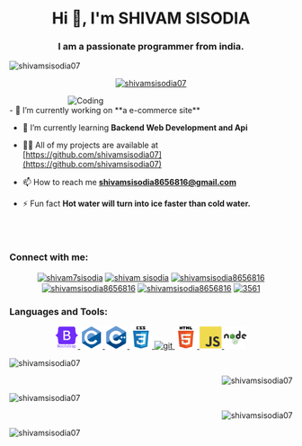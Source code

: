 <h1 align="center">Hi 👋, I'm SHIVAM SISODIA</h1>
<h3 align="center">I am a passionate programmer from india.</h3>

<p align="left"> <img src="https://komarev.com/ghpvc/?username=shivamsisodia07&label=Profile%20views&color=0e75b6&style=flat" alt="shivamsisodia07" /> </p>

<p align="center"> <a href="https://github.com/ryo-ma/github-profile-trophy"><img src="https://github-profile-trophy.vercel.app/?username=shivamsisodia07" alt="shivamsisodia07" /></a> </p>
<img align="right" alt="Coding" width="400" src="https://media.giphy.com/media/qgQUggAC3Pfv687qPC/giphy.gif"><br />
- 🔭 I’m currently working on **a e-commerce site**

- 🌱 I’m currently learning **Backend Web Development and Api**

- 👨‍💻 All of my projects are available at [https://github.com/shivamsisodia07](https://github.com/shivamsisodia07)

- 📫 How to reach me **shivamsisodia8656816@gmail.com**

- ⚡ Fun fact **Hot water will turn into ice faster than cold water.**


<br/>
<br/>
<h3 align="left">Connect with me:</h3>
<p align="center">
<a href="https://twitter.com/shivam7sisodia" target="blank"><img align="center" src="https://raw.githubusercontent.com/rahuldkjain/github-profile-readme-generator/master/src/images/icons/Social/twitter.svg" alt="shivam7sisodia" height="30" width="40" /></a>
<a href="https://linkedin.com/in/shivam sisodia" target="blank"><img align="center" src="https://raw.githubusercontent.com/rahuldkjain/github-profile-readme-generator/master/src/images/icons/Social/linked-in-alt.svg" alt="shivam sisodia" height="30" width="40" /></a>
<a href="https://codeforces.com/profile/shivamsisodia8656816" target="blank"><img align="center" src="https://raw.githubusercontent.com/rahuldkjain/github-profile-readme-generator/master/src/images/icons/Social/codeforces.svg" alt="shivamsisodia8656816" height="30" width="40" /></a>
<a href="https://www.leetcode.com/shivamsisodia8656816" target="blank"><img align="center" src="https://raw.githubusercontent.com/rahuldkjain/github-profile-readme-generator/master/src/images/icons/Social/leet-code.svg" alt="shivamsisodia8656816" height="30" width="40" /></a>
<a href="https://auth.geeksforgeeks.org/user/shivamsisodia8656816" target="blank"><img align="center" src="https://raw.githubusercontent.com/rahuldkjain/github-profile-readme-generator/master/src/images/icons/Social/geeks-for-geeks.svg" alt="shivamsisodia8656816" height="30" width="40" /></a>
<a href="https://discord.gg/3561" target="blank"><img align="center" src="https://raw.githubusercontent.com/rahuldkjain/github-profile-readme-generator/master/src/images/icons/Social/discord.svg" alt="3561" height="30" width="40" /></a>
</p>

<h3 align="left">Languages and Tools:</h3>
<p align="center"> 
<a href="https://getbootstrap.com" target="_blank" rel="noreferrer">
<img src="https://raw.githubusercontent.com/devicons/devicon/master/icons/bootstrap/bootstrap-plain-wordmark.svg" alt="bootstrap" width="40" height="40"/>
</a>
<a href="https://www.cprogramming.com/" target="_blank" rel="noreferrer">
<img src="https://raw.githubusercontent.com/devicons/devicon/master/icons/c/c-original.svg" alt="c" width="40" height="40"/> </a> 
<a href="https://www.w3schools.com/cpp/" target="_blank" rel="noreferrer"> 
<img src="https://raw.githubusercontent.com/devicons/devicon/master/icons/cplusplus/cplusplus-original.svg" alt="cplusplus" width="40" height="40"/> </a> 
<a href="https://www.w3schools.com/css/" target="_blank" rel="noreferrer"> <img src="https://raw.githubusercontent.com/devicons/devicon/master/icons/css3/css3-original-wordmark.svg" alt="css3" width="40" height="40"/> </a>  <a href="https://git-scm.com/" target="_blank" rel="noreferrer"> <img src="https://www.vectorlogo.zone/logos/git-scm/git-scm-icon.svg" alt="git" width="40" height="40"/> </a> <a href="https://www.w3.org/html/" target="_blank" rel="noreferrer"> <img src="https://raw.githubusercontent.com/devicons/devicon/master/icons/html5/html5-original-wordmark.svg" alt="html5" width="40" height="40"/> </a> <a href="https://developer.mozilla.org/en-US/docs/Web/JavaScript" target="_blank" rel="noreferrer"> <img src="https://raw.githubusercontent.com/devicons/devicon/master/icons/javascript/javascript-original.svg" alt="javascript" width="40" height="40"/> </a> <a href="https://nodejs.org" target="_blank" rel="noreferrer"> <img src="https://raw.githubusercontent.com/devicons/devicon/master/icons/nodejs/nodejs-original-wordmark.svg" alt="nodejs" width="40" height="40"/> </a> </p>

 <p align="left" ><img src="https://stats.quine.sh/shivamsisodia07/github?theme=dark" alt="shivamsisodia07" /></p> 
 <p align="right"><img  src="https://stats.quine.sh/shivamsisodia07/languages-over-time?theme=dark" alt="shivamsisodia07" /></p>
 <p align="left"><img src="https://github-readme-stats.vercel.app/api?username=shivamsisodia07&show_icons=true&locale=en" alt="shivamsisodia07" /> </p>
 <p align="right"><img src="https://github-readme-stats.vercel.app/api/top-langs?username=shivamsisodia07&show_icons=true&locale=en&layout=compact" alt="shivamsisodia07" />
 </p>
 <p align="left"><img src="https://github-readme-streak-stats.herokuapp.com/?user=shivamsisodia07&" alt="shivamsisodia07" /></p>
